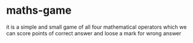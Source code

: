 # maths-game

it is a simple and small game of all four mathematical operators which we can score points of correct answer and loose a mark for wrong answer
